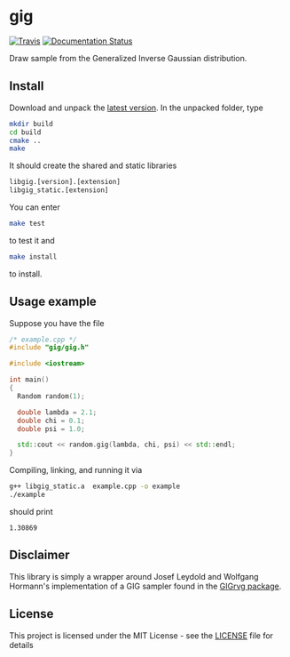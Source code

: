 # gig

[![Travis](https://img.shields.io/travis/Horta/gig.svg?style=flat-square)](https://travis-ci.org/Horta/gig)
[![Documentation Status](https://readthedocs.org/projects/gig/badge/?style=flat-square&version=latest)](http://gig.readthedocs.io/en/latest/?badge=latest)

Draw sample from the Generalized Inverse Gaussian distribution.

## Install

Download and unpack the [latest version](https://github.com/Horta/gig/releases/latest).
In the unpacked folder, type

```bash
mkdir build
cd build
cmake ..
make
```

It should create the shared and static libraries

```bash
libgig.[version].[extension]
libgig_static.[extension]
```

You can enter

```bash
make test
```

to test it and

```bash
make install
```

to install.

## Usage example

Suppose you have the file

```cpp
/* example.cpp */
#include "gig/gig.h"

#include <iostream>

int main()
{
  Random random(1);

  double lambda = 2.1;
  double chi = 0.1;
  double psi = 1.0;

  std::cout << random.gig(lambda, chi, psi) << std::endl;
}
```

Compiling, linking, and running it via

```bash
g++ libgig_static.a  example.cpp -o example
./example
```

should print

```
1.30869
```

## Disclaimer

This library is simply a wrapper around Josef Leydold and Wolfgang Hormann's
implementation of a GIG sampler found in the
[GIGrvg package](https://cran.r-project.org/web/packages/GIGrvg/GIGrvg.pdf).

## License

This project is licensed under the MIT License - see the
[LICENSE](LICENSE) file for details
